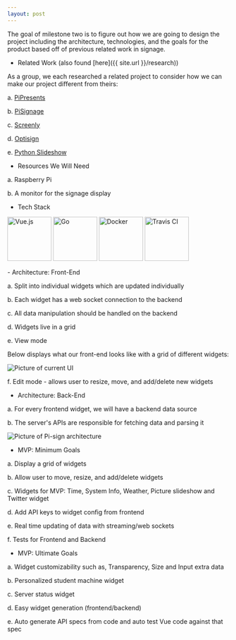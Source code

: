 ```yaml
---
layout: post
---
```


The goal of milestone two is to figure out how we are going to design the project including the architecture, technologies, and the goals for the product based off of previous related work in signage.

- Related Work (also found [here]({{ site.url }}/research))

As a group, we each researched a related project to consider how we can make our project different from theirs:

a. [PiPresents](https://pipresents.wordpress.com/)

b. [PiSignage](https://pisignage.com/)

c. [Screenly](https://www.optisigns.com/optisigns-raspberrypi/?utm_source=google&utm_medium=ppc&utm_campaign=raspberry_pi&utm_term=general_informational&gclid=Cj0KCQiAm4TyBRDgARIsAOU75srWsMYYkqIoj8vSzuR8n-5zDIU_Bov4JFyvPD9vMwClIZJv1qprxagaAse-EALw_wcB)

d. [Optisign](https://www.screenly.io/blog/2018/10/04/diy-digital-signage/)

e. [Python Slideshow](https://github.com/andrewdelph/python-slideshow-with-time-and-weather)

- Resources We Will Need

a. Raspberry Pi

b. A monitor for the signage display

- Tech Stack

<p><img style="width:100px; height:100px;" src="https://vuejs.org/images/logo.png" alt="Vue.js" />
<img style="width:100px; height:100px;" src="https://golang.org/lib/godoc/images/go-logo-blue.svg" alt="Go" />
<img style="width:100px; height:100px;" src="https://www.docker.com/sites/default/files/social/docker_facebook_share.png" alt="Docker" />
<img style="width:100px; height:100px;" src="https://travis-ci.org/images/logos/TravisCI-Mascot-1.png" alt="Travis CI" /></p>
- Architecture: Front-End

a. Split into individual widgets which are updated individually

b. Each widget has a web socket connection to the backend

c. All data manipulation should be handled on the backend

d. Widgets live in a grid

e. View mode

Below displays what our front-end looks like with a grid of different widgets:

![Picture of current UI](https://raw.githubusercontent.com/pisign/pisign.github.io/master/updates/frontend.PNG)

f. Edit mode - allows user to resize, move, and add/delete new widgets

- Architecture: Back-End

a. For every frontend widget, we will have a backend data source

b. The server's APIs are responsible for fetching data and parsing it

![Picture of Pi-sign architecture](https://raw.githubusercontent.com/pisign/pisign.github.io/master/updates/architecture.PNG)

- MVP: Minimum Goals

a. Display a grid of widgets

b. Allow user to move, resize, and add/delete widgets

c. Widgets for MVP: Time, System Info, Weather, Picture slideshow and Twitter widget

d. Add API keys to widget config from frontend

e. Real time updating of data with streaming/web sockets

f. Tests for Frontend and Backend

- MVP: Ultimate Goals

a. Widget customizability such as, Transparency, Size and Input extra data

b. Personalized student machine widget

c. Server status widget

d. Easy widget generation (frontend/backend)

e. Auto generate API specs from code and auto test Vue code against that spec



